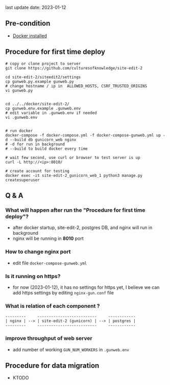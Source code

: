 last update date: 2023-01-12


Pre-condition
----------------------
* [Docker installed](https://docs.docker.com/engine/install/ubuntu/)


Procedure for first time deploy
--------------------------

```shell
# copy or clone project to server 
git clone https://github.com/culturesofknowledge/site-edit-2

cd site-edit-2/siteedit2/settings
cp gunweb.py.example gunweb.py
# change hostname / ip in  ALLOWED_HOSTS, CSRF_TRUSTED_ORIGINS
vi gunweb.py


cd ../../docker/site-edit-2/
cp gunweb.env.example .gunweb.env
# edit variable in .gunweb.env if needed
vi .gunweb.env


# run docker 
docker-compose -f docker-compose.yml -f docker-compose-gunweb.yml up -d --build db gunicorn_web nginx
# -d for run in background 
# --build to build docker every time 

# wait few second, use curl or browser to test server is up
curl -L http://<ip>:8010/

# create account for testing
docker exec -it site-edit-2_gunicorn_web_1 python3 manage.py createsuperuser
```

Q & A
----------------------

### What will happen after run the "Procedure for first time deploy"?

* after docker startup, site-edit-2, postgres DB, and nginx will run in background
* nginx will be running in **8010** port

### How to change nginx port

* edit file `docker-compose-gunweb.yml`

### Is it running on https?

* for now (2023-01-12), it has no settings for https yet, I believe we can add https settings by
  editing `nginx-gun.conf` file

### What is relation of each component ?
```
---------     --------------------------     ------------
| nginx | --> | site-edit-2 (gunicorn) | --> | postgres |
---------     --------------------------     ------------
```


### improve throughput of web server
* add number of working `GUN_NUM_WORKERS` in `.gunweb.env`



Procedure for data migration
---------------------------------
* KTODO